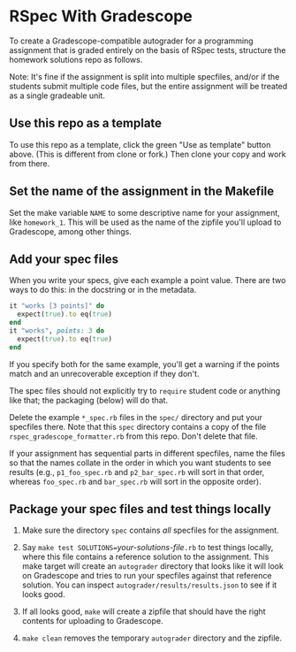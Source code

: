 # RSpec With Gradescope

To create a Gradescope-compatible autograder for a programming
assignment that is graded entirely on the basis of RSpec tests,
structure the homework solutions repo as follows.

Note: It's fine if the assignment is split into multiple
specfiles, and/or if the students submit multiple code files, but the
entire assignment will be treated as a single gradeable unit.

## Use this repo as a template

To use this repo as a template, click the green "Use as template"
button above.  (This is different from clone or fork.)  Then clone
your copy and work from there.

## Set the name of the assignment in the Makefile

Set the make variable `NAME` to some descriptive name for your
assignment, like `homework_1`.  This will be used as the name of the
zipfile you'll upload to Gradescope, among other things.

## Add your spec files

When you write your specs, give each example a point value.  There
are two ways to do this: in the docstring or in the metadata.

```ruby
it "works [3 points]" do
  expect(true).to eq(true) 
end
it "works", points: 3 do
  expect(true).to eq(true)
end
```

If you specify both for the same example, you'll get a warning if the
points match and an unrecoverable exception if they don't.

The spec files should not explicitly try to `require` student code or
anything like that; the packaging (below) will do that.  

Delete the example `*_spec.rb` files in the `spec/` directory and put
your specfiles there.  Note that this `spec` directory contains a copy of the file
`rspec_gradescope_formatter.rb` from this repo.  Don't delete that
file.

If your assignment has sequential parts in
different specfiles, name the files so that the names collate in the
order in which you want students to see results (e.g.,
`p1_foo_spec.rb` and `p2_bar_spec.rb` will sort in that order, whereas
`foo_spec.rb` and `bar_spec.rb` will sort in the opposite order).

## Package your spec files and test things locally

1. Make sure the directory `spec` contains _all_ specfiles for the
assignment.  

1. Say `make test SOLUTIONS=`_your-solutions-file_`.rb` to test things
locally, where this file contains a reference solution to the assignment.
This make target will create an
`autograder` directory that looks like it will look on Gradescope and
tries to run your specfiles against that reference solution.
You can inspect `autograder/results/results.json` to see if it looks
good.

1. If all looks good, `make` will create a
zipfile that should have the right contents for uploading to Gradescope.

1. `make clean` removes the temporary `autograder` directory and the
zipfile.

